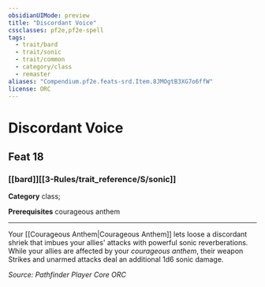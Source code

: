 ```yaml
---
obsidianUIMode: preview
title: "Discordant Voice"
cssclasses: pf2e,pf2e-spell
tags:
  - trait/bard
  - trait/sonic
  - trait/common
  - category/class
  - remaster
aliases: "Compendium.pf2e.feats-srd.Item.8JMOgtB3XG7o6ffW"
license: ORC
---
```

# Discordant Voice
## Feat 18
### [[bard]][[3-Rules/trait_reference/S/sonic]]

**Category** class; 



**Prerequisites** courageous anthem
* * *
Your [[Courageous Anthem|Courageous Anthem]] lets loose a discordant shriek that imbues your allies' attacks with powerful sonic reverberations. While your allies are affected by your _courageous anthem_, their weapon Strikes and unarmed attacks deal an additional 1d6 sonic damage.

*Source: Pathfinder Player Core*
*ORC*
